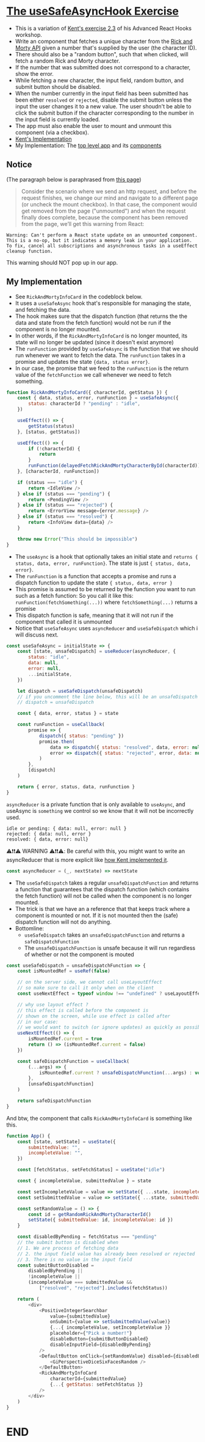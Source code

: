 # [The useSafeAsyncHook Exercise](https://advanced-react-hooks.netlify.app/2)

-   This is a variation of [Kent's exercise 2.3](https://github.com/kentcdodds/advanced-react-hooks/blob/main/src/final/02.extra-3.js) of his Advanced React Hooks workshop.
-   Write an component that fetches a unique character from the [Rick and Morty API](https://rickandmortyapi.com/) given a number that's supplied by the user (the character ID).
-   There should also be a "random button", such that when clicked, will fetch a random Rick and Morty character.
-   If the number that was submitted does not correspond to a character, show the error.
-   While fetching a new character, the input field, random button, and submit button should be disabled.
-   When the number currently in the input field has been submitted has been either `resolved` or `rejected`, disable the submit button unless the input the user changes it to a new value. The user shoudn't be able to click the submit button if the character corresponding to the number in the input field is currently loaded.
-   The app must also enable the user to mount and unmount this component (via a checkbox).
-   [Kent's Implementation](https://github.com/kentcdodds/advanced-react-hooks/blob/main/src/final/02.extra-3.js)
-   My Implementation: The [top level app](https://github.com/mithi/epic-notes/blob/main/content/react/advanced-hooks/1/app.js) and its [components](https://github.com/mithi/epic-notes/tree/main/content/react/advanced-hooks/1/components)

## Notice

(The paragraph below is paraphrased from [this page](https://advanced-react-hooks.netlify.app/2))

> Consider the scenario where we send an http request, and before the request finishes, we change our mind and navigate to a different page (or uncheck the mount checkbox). In that case, the component would get removed from the page ("unmounted") and when the request finally does complete, because the component has been removed from the page, we’ll get this warning from React:

```
Warning: Can't perform a React state update on an unmounted component.
This is a no-op, but it indicates a memory leak in your application.
To fix, cancel all subscriptions and asynchronous tasks in a useEffect cleanup function.
```

This warning should NOT pop up in our app.

## My Implementation

-   See `RickAndMortyInfoCard` in the codeblock below.
-   It uses a `useSafeAsync` hook that's responsible for managing the state, and fetching the data.
-   The hook makes sure that the dispatch function (that returns the the data and state from the fetch function) would not be run if the component is no longer mounted.
-   In other words, if the `RickAndMortyInfoCard` is no longer mounted, its state will no longer be updated (since it doesn't exist anymore)
-   The `runFunction` provided by `useSafeAsync` is the function that we should run whenever we want to fetch the data. The `runFunction` takes in a promise and updates the state `{data, status error}`.
-   In our case, the promise that we feed to the `runFunction` is the return value of the `fetchFunction`
    we call whenever we need to fetch something.

```js
function RickAndMortyInfoCard({ characterId, getStatus }) {
    const { data, status, error, runFunction } = useSafeAsync({
        status: characterId ? "pending" : "idle",
    })

    useEffect(() => {
        getStatus(status)
    }, [status, getStatus])

    useEffect(() => {
        if (!characterId) {
            return
        }
        runFunction(delayedFetchRickAndMortyCharacterById(characterId))
    }, [characterId, runFunction])

    if (status === "idle") {
        return <IdleView />
    } else if (status === "pending") {
        return <PendingView />
    } else if (status === "rejected") {
        return <ErrorView message={error.message} />
    } else if (status === "resolved") {
        return <InfoView data={data} />
    }

    throw new Error("This should be impossible")
}
```

-   The `useAsync` is a hook that optionally takes an initial state and `returns { status, data, error, runFunction}`. The state is just `{ status, data, error}`.
-   The `runFunction` is a function that accepts a promise and runs a dispatch function to update the state `{ status, data, error }`
-   This promise is assumed to be returned by the function you want to run such as a fetch function: So you call it like this: `runFunction(fetchSomething(...))` where `fetchSomething(...)` returns a promise
-   This dispatch function is safe, meaning that it will not run if the component that called it is unmounted
-   Notice that `useSafeAsync` uses `asyncReducer` and `useSafeDispatch` which i will discuss next.

```js
const useSafeAsync = initialState => {
    const [state, unsafeDispatch] = useReducer(asyncReducer, {
        status: "idle",
        data: null,
        error: null,
        ...initialState,
    })

    let dispatch = useSafeDispatch(unsafeDispatch)
    // if you uncomment the line below, this will be an unsafeDispatch
    // dispatch = unsafeDispatch

    const { data, error, status } = state

    const runFunction = useCallback(
        promise => {
            dispatch({ status: "pending" })
            promise.then(
                data => dispatch({ status: "resolved", data, error: null }),
                error => dispatch({ status: "rejected", error, data: null })
            )
        },
        [dispatch]
    )

    return { error, status, data, runFunction }
}
```

`asyncReducer` is a private function that is only available to `useAsync`, and useAsync is `something` we control so we know that it will not be incorrectly used.

```
idle or pending: { data: null, error: null }
rejected: { data: null, error }
resolved: { data, error: null}
```

⚠️❗❗⚠️ WARNING ⚠️❗❗⚠️: Be careful with this, you might want to write an asyncReducer that is more explicit like [how Kent implemented it](https://github.com/kentcdodds/advanced-react-hooks/blob/a449a2119e0b8ea9d90065cc80a00e68a6d4db8b/src/final/02.extra-3.js#L33).

```js
const asyncReducer = (_, nextState) => nextState
```

-   The `useSafeDispatch` takes a regular `unsafeDispatchFunction` and returns a function that guarantees that the dispatch function (which contains the fetch function) will not be called when the component is no longer mounted.
-   The trick is that we have an a reference that that keeps track where a component is mounted or not.
    If it is not mounted then the (safe) dispatch function will not do anything.
-   Bottomline:
    -   `useSafeDispatch` takes an `unsafeDispatchFunction` and returns a `safeDispatchFunction`
    -   The `unsafeDispatchFunction` is unsafe because it will run regardless of whether or not the component is mouted

```js
const useSafeDispatch = unsafeDispatchFunction => {
    const isMountedRef = useRef(false)

    // on the server side, we cannot call useLayoutEffect
    // so make sure to call it only when on the client
    const useNextEffect = typeof window !== "undefined" ? useLayoutEffect : useEffect

    // why use layout effect ?
    // this effect is called before the component is
    // shown on the screen, while use effect is called after
    // in our case:
    // we would want to switch (or ignore updates) as quickly as possible
    useNextEffect(() => {
        isMountedRef.current = true
        return () => (isMountedRef.current = false)
    })

    const safeDispatchFunction = useCallback(
        (...args) => {
            isMountedRef.current ? unsafeDispatchFunction(...args) : void 0
        },
        [unsafeDispatchFunction]
    )

    return safeDispatchFunction
}
```

And btw, the component that calls `RickAndMortyInfoCard`
is something like this.

```js
function App() {
    const [state, setState] = useState({
        submittedValue: "",
        incompleteValue: "",
    })

    const [fetchStatus, setFetchStatus] = useState("idle")

    const { incompleteValue, submittedValue } = state

    const setIncompleteValue = value => setState({ ...state, incompleteValue: value })
    const setSubmittedValue = value => setState({ ...state, submittedValue: value })

    const setRandomValue = () => {
        const id = getRandomRickAndMortyCharacterId()
        setState({ submittedValue: id, incompleteValue: id })
    }

    const disabledByPending = fetchStatus === "pending"
    // the submit button is disabled when
    // 1. We are process of fetching data
    // 2. the input field value has already been resolved or rejected
    // 3. There is no value in the input field
    const submitButtonDisabled =
        disabledByPending ||
        !incompleteValue ||
        (incompleteValue === submittedValue &&
            ["resolved", "rejected"].includes(fetchStatus))

    return (
        <div>
            <PositiveIntegerSearchbar
                value={submittedValue}
                onSubmit={value => setSubmittedValue(value)}
                {...{ incompleteValue, setIncompleteValue }}
                placeholder={"Pick a number!"}
                disableButton={submitButtonDisabled}
                disableInputField={disabledByPending}
            />
            <DefaultButton onClick={setRandomValue} disabled={disabledByPending}>
                <GiPerspectiveDiceSixFacesRandom />
            </DefaultButton>
            <RickAndMortyInfoCard
                characterId={submittedValue}
                {...{ getStatus: setFetchStatus }}
            />
        </div>
    )
}
```

# END
